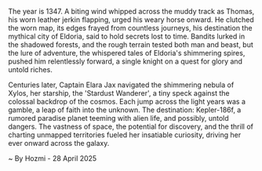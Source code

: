 
The year is 1347.  A biting wind whipped across the muddy track as Thomas, his worn leather jerkin flapping, urged his weary horse onward.  He clutched the worn map, its edges frayed from countless journeys, his destination the mythical city of Eldoria, said to hold secrets lost to time.  Bandits lurked in the shadowed forests, and the rough terrain tested both man and beast, but the lure of adventure, the whispered tales of Eldoria's shimmering spires, pushed him relentlessly forward, a single knight on a quest for glory and untold riches.


Centuries later, Captain Elara Jax navigated the shimmering nebula of Xylos, her starship, the 'Stardust Wanderer', a tiny speck against the colossal backdrop of the cosmos.  Each jump across the light years was a gamble, a leap of faith into the unknown.  The destination: Kepler-186f, a rumored paradise planet teeming with alien life, and possibly, untold dangers.  The vastness of space, the potential for discovery, and the thrill of charting unmapped territories fueled her insatiable curiosity, driving her ever onward across the galaxy.

~ By Hozmi - 28 April 2025
